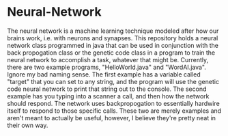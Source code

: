 # Neural-Network
The neural network is a machine learning technique modeled after how our brains work, i.e. with neurons and synapses. This repository holds a neural network class programmed in java that can be used in conjunction with the back propogation class or the genetic code class in a program to train the neural network to accomplish a task, whatever that might be. Currently, there are two example programs, "HelloWorld.java" and "WordAI.java". Ignore my bad naming sense. The first example has a variable called "target" that you can set to any string, and the program will use the genetic code neural network to print that string out to the console. The second example has you typing into a scanner a call, and then how the network should respond. The network uses backpropogation to essentially hardwire itself to respond to those specific calls. These two are merely examples and aren't meant to actually be useful, however, I believe they're pretty neat in their own way.
